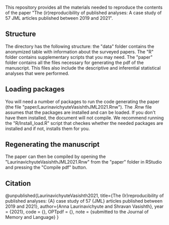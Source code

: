 This repository provides all the materials needed to reproduce the contents of the paper "The (ir)reproducibility of published analyses: A case study of
57 JML articles published between 2019 and 2021".

## Structure

The directory has the following structure: the "data" folder contains the anonymized table with information about the surveyed papers. The "R" folder contains supplementary scripts that you may need. The "paper" folder contains all the files necessary for generating the pdf of the manuscript. This files also include the descriptive and inferential statistical analyses that were performed.

## Loading packages

You will need a number of packages to run the code generating the paper (the file "paper/LaurinavichyuteVasishthJML2021.Rnw"). The .Rnw file assumes that the packages are installed and can be loaded. If you don't have them installed, the document will not compile. We recommend running the "R/Install_load.R" script that checkes whether the needed packages are installed and if not, installs them for you.

## Regenerating the manuscript

The paper can then be compiled by opening the "LaurinavichyuteVasishthJML2021.Rnw" from the "paper" folder in RStudio and pressing the "Compile pdf" button. 

## Citation

@unpublished{LaurinavichyuteVasishth2021,
title={The (Ir)reproducibility of published analyses: {A} case study of 57 {JML} articles published between 2019 and 2021},
  author={Anna Laurinavichyute and Shravan Vasishth},
  year = {2021},
  code = {},
  OPTpdf = {},
  note = {submitted to the Journal of Memory and Language}
  }
